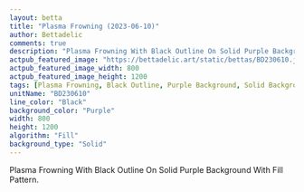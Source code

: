 ```yaml
---
layout: betta
title: "Plasma Frowning (2023-06-10)"
author: Bettadelic
comments: true
description: "Plasma Frowning With Black Outline On Solid Purple Background With Fill Pattern."
actpub_featured_image: "https://bettadelic.art/static/bettas/BD230610.jpg"
actpub_featured_image_width: 800
actpub_featured_image_height: 1200
tags: [Plasma Frowning, Black Outline, Purple Background, Solid Background Pattern, Fill Pattern, June 2023]
unitName: "BD230610"
line_color: "Black"
background_color: "Purple"
width: 800
height: 1200
algorithm: "Fill"
background_type: "Solid"
---
```


Plasma Frowning With Black Outline On Solid Purple Background With Fill Pattern.
